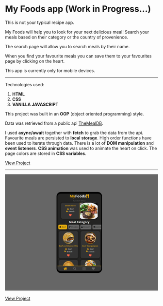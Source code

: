 # My Foods app (Work in Progress...)

This is not your typical recipe app. 

My Foods will help you to look for your next delicious meal! Search your meals based on their category or the country of provenience. 

The search page will allow you to search meals by their name.

When you find your favourite meals you can save them to your favourites page by clicking on the heart.

This app is currently only for mobile devices.

---

Technologies used:

1. **HTML**
2. **CSS**
3. **VANILLA JAVASCRIPT**

This project was built in an **OOP** (object oriented programming) style. 

Data was retrieved from a public api [TheMealDB](https://www.themealdb.com/api.php).

I used **async/await** together with **fetch** to grab the data from the api. Favourite meals are persisted to **local storage**. High order functions have been used to iterate through data. There is a lot of **DOM manipulation** and **event listeners**. **CSS animation** was used to animate the heart on click. The page colors are stored in **CSS variables**.

[View Project](https://philiphinch.github.io/my-foods-app/)

---

![Preview Image](images/preview1.png)

[View Project](https://philiphinch.github.io/my-foods-app/)

